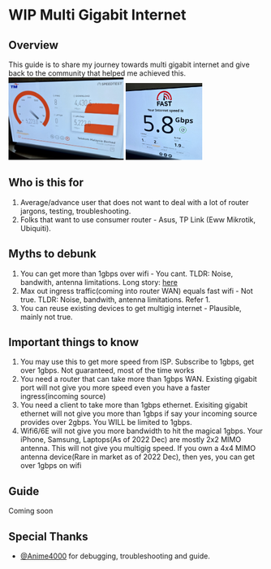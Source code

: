 # WIP Multi Gigabit Internet
## Overview
This guide is to share my journey towards multi gigabit internet and give back to the community that helped me achieved this.
[<img src="./img/tm.jpg" width=45% height=30%/>](https://github.com/cbtham/multum/blob/main/img/tm.jpg "Speedtest on TM")
[<img src="./img/fast.jpg" width=30% height=30%/>](https://github.com/cbtham/multum/blob/main/img/fast.jpg "Speedtest on Fast")

## Who is this for
1. Average/advance user that does not want to deal with a lot of router jargons, testing, troubleshooting. 
1. Folks that want to use consumer router - Asus, TP Link (Eww Mikrotik, Ubiquiti).

## Myths to debunk
1. You can get more than 1gbps over wifi - You cant. TLDR: Noise, bandwith, antenna limitations. Long story: [here](https://www.duckware.com/tech/wifi-in-the-us.html)
1. Max out ingress traffic(coming into router WAN) equals fast wifi - Not true. TLDR: Noise, bandwith, antenna limitations. Refer 1.
1. You can reuse existing devices to get multigig internet - Plausible, mainly not true.

## Important things to know
1. You may use this to get more speed from ISP. Subscribe to 1gbps, get over 1gbps. Not guaranteed, most of the time works
1. You need a router that can take more than 1gbps WAN. Existing gigabit port will not give you more speed even you have a faster ingress(incoming source)
1. You need a client to take more than 1gbps ethernet. Exisiting gigabit ethernet will not give you more than 1gbps if say your incoming source provides over 2gbps. You WILL be limited to 1gbps.
1. Wifi6/6E will not give you more bandwidth to hit the magical 1gbps. Your iPhone, Samsung, Laptops(As of 2022 Dec) are mostly 2x2 MIMO antenna. This will not give you multigig speed. If you own a 4x4 MIMO antenna device(Rare in market as of 2022 Dec), then yes, you can get over 1gbps on wifi

## Guide
Coming soon

## Special Thanks
* [@Anime4000](https://github.com/Anime4000/RTL960x#guide-links-info) for debugging, troubleshooting and guide.
